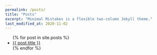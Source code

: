 ```yaml
---
permalink: /posts/
title: "Posts"
excerpt: "Minimal Mistakes is a flexible two-column Jekyll theme."
last_modified_at: 2020-11-02
---
```


<ul>
  {% for post in site.posts %}
    <li>
      <a href="{{ post.url }}">{{ post.title }}</a>
    </li>
  {% endfor %}
</ul>
